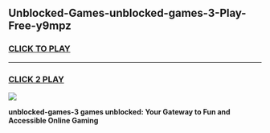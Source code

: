 
## Unblocked-Games-unblocked-games-3-Play-Free-y9mpz
<h3>
<a href="https://premium76.site?title=unblocked-games-3&ref=20M">CLICK TO PLAY</a></h3>
<hr>

<h3>
<a href="https://premium76.site?title=unblocked-games-3&ref=20M">CLICK 2 PLAY</a>
  
</h3>

<a href="https://premium76.site?title=unblocked-games-3&ref=19M"><img src="https://clearcache.store/games.png"></a>


**unblocked-games-3 games unblocked: Your Gateway to Fun and Accessible Online Gaming**
